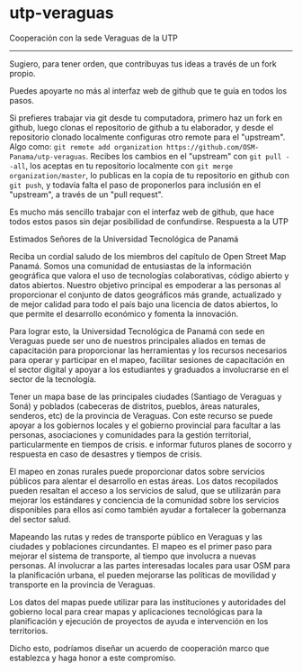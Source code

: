 # utp-veraguas
Cooperación con la sede Veraguas de la UTP

----

Sugiero, para tener orden, que contribuyas tus ideas a través de un fork propio.

Puedes apoyarte no más al interfaz web de github que te guía en todos los pasos.

Si prefieres trabajar via git desde tu computadora, primero haz un fork en github, luego clonas el repositorio de github a tu elaborador, y desde el repositorio  clonado localmente configuras otro remote para el "upstream".  Algo como: `git remote add organization https://github.com/OSM-Panama/utp-veraguas`.  Recibes los cambios en el "upstream" con `git pull --all`, los aceptas en tu repositorio localmente con `git merge organization/master`, lo publicas en la copia de tu repositorio en github con `git push`, y todavía falta el paso de proponerlos para inclusión en el "upstream", a través de un "pull request".

Es mucho más sencillo trabajar con el interfaz web de github, que hace todos estos pasos sin dejar posibilidad de confundirse.
Respuesta a la UTP 

Estimados Señores de la Universidad Tecnológica de Panamá

Reciba un cordial saludo de los miembros del capítulo de Open Street Map Panamá. Somos una comunidad de entusiastas de la información geográfica  que valora el uso de tecnologías colaborativas, código abierto y datos abiertos. Nuestro objetivo principal es empoderar a las personas al proporcionar el conjunto de datos geográficos más grande, actualizado y de mejor calidad para todo el país bajo una licencia de datos abiertos, lo que permite el desarrollo económico y fomenta la innovación. 

Para lograr esto, la Universidad Tecnológica de Panamá con sede en Veraguas puede ser uno de nuestros principales aliados  en temas de capacitación para proporcionar las herramientas y los recursos necesarios para operar y participar en el mapeo, facilitar sesiones de capacitación  en el sector digital y apoyar a los estudiantes y graduados a involucrarse en el sector de la tecnología.


Tener un mapa base de las principales ciudades (Santiago de Veraguas y Soná)  y poblados (cabeceras de distritos, pueblos, áreas naturales, senderos, etc) de la provincia de Veraguas. Con este recurso se puede apoyar a los gobiernos locales y el gobierno provincial para facultar a las personas, asociaciones y comunidades para la gestión territorial, particularmente en tiempos de crisis. e informar futuros planes de socorro y respuesta en caso de desastres y tiempos de crisis.

El mapeo en zonas rurales puede proporcionar datos sobre servicios públicos para alentar el desarrollo en estas áreas. Los datos recopilados pueden resaltan el acceso a los servicios de salud, que se utilizarán para mejorar los estándares y conciencia de la comunidad sobre los servicios disponibles para ellos así como también  ayudar a fortalecer la gobernanza del sector salud.

Mapeando las rutas y redes de transporte público en Veraguas y las ciudades y poblaciones circundantes. El mapeo es el primer paso para mejorar el sistema de transporte, al tiempo que involucra a nuevas personas. Al involucrar a las partes interesadas locales para usar OSM para la planificación urbana, el pueden mejorarse las políticas de movilidad y transporte en la provincia de Veraguas. 

Los datos del mapas puede utilizar para las instituciones y autoridades del gobierno local para crear mapas y aplicaciones tecnológicas para la planificación y ejecución de proyectos de ayuda e intervención en los territorios.

Dicho esto, podríamos diseñar un acuerdo de cooperación marco que establezca y haga honor a este compromiso. 
